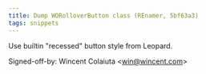 ```yaml
---
title: Dump WORolloverButton class (REnamer, 5bf63a3)
tags: snippets
---
```


Use builtin "recessed" button style from Leopard.

Signed-off-by: Wincent Colaiuta &lt;win@wincent.com&gt;
